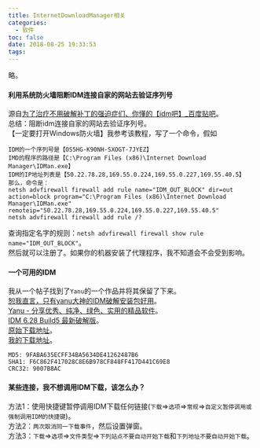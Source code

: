 ```yaml
---
title: InternetDownloadManager相关
categories:
  - 软件
toc: false
date: 2018-08-25 19:33:53
tags:
---
```

略。

<!-- more -->

#### 利用系统防火墙阻断IDM连接自家的网站去验证序列号
源自[为了治疗不用破解补丁的强迫症们、你懂的【idm吧】_百度贴吧](http://tieba.baidu.com/p/3878377959)。  
总结：阻断idm连接自家的网站去验证序列号。  
【一定要打开Windows防火墙】我参考该教程，写了一个命令，假如
```
IDM的一个序列号是【OS5HG-K90NH-SXOGT-7JYEZ】
IMD的程序的路径是【C:\Program Files (x86)\Internet Download Manager\IDMan.exe】
IDM的IP地址列表是【50.22.78.28,169.55.0.224,169.55.0.227,169.55.40.5】
那么，命令是：
netsh advfirewall firewall add rule name="IDM_OUT_BLOCK" dir=out action=block program="C:\Program Files (x86)\Internet Download Manager\IDMan.exe" remoteip="50.22.78.28,169.55.0.224,169.55.0.227,169.55.40.5"
netsh advfirewall firewall add rule /?
```
查询指定名字的规则：`netsh advfirewall firewall show rule name="IDM_OUT_BLOCK"`。  
然后就可以注册了。如果你的机器安装了代理程序，我不知道会不会受到影响。

#### 一个可用的IDM
我从一个帖子找到了`Yanu`的一个作品并将其保留了下来。  
[恕我直言，只有yanu大神的IDM破解安装包好用](http://tieba.baidu.com/p/4942180901)。  
[Yanu - 分享优秀、纯净、绿色、实用的精品软件](www.ccav1.com)。  
[IDM 6.28 Build5 最新破解版](http://www.ccav1.com/idm.html)。  
[原始下载地址](http://www.ccav1.com/idm.html)。  
[我的下载地址](IDMan628Build5-Yanu.ex)。  
```
MD5: 9FABA635ECFF34BA5634DE41262487B6
SHA1: F6C862F417028C8E6B978CF848FF417D441C69E8
CRC32: 9007B8AC
```

#### 某些连接，我不想调用IDM下载，该怎么办？
方法1：使用快捷键暂停调用IDM下载任何链接(`下载`=>`选项`=>`常规`=>`自定义暂停调用或强制调用IDM的快捷键`)。  
方法2：`两次取消同一下载事件`，然后设置弹窗。  
方法3：`下载`=>`选项`=>`文件类型`=>`下列站点不要自动开始下载`和`下列地址不要自动开始下载`。  
